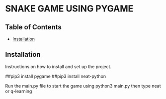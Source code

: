# SNAKE GAME USING PYGAME

## Table of Contents

- [Installation](#installation)

## Installation

Instructions on how to install and set up the project.


##pip3 install pygame
##pip3 install neat-python


Run the main.py file to start the game using python3 main.py then 
type neat or q-learning
